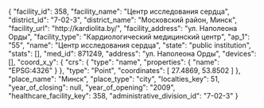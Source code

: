 {
    "facility_id": 358,
    "facility_name": "Центр исследования сердца",
    "district_id": "7-02-3",
    "district_name": "Московский район, Минск",
    "facility_url": "http:\/\/kardiolita.by\/",
    "facility_address": "ул. Наполеона Орды",
    "facility_type": "Кардиологический медицинский центр",
    "ap_1": "55",
    "name": "Центр исследования сердца",
    "state": "public institution",
    "stats": [],
    "med_id": 871249,
    "address": "ул. Наполеона Орды",
    "devices": [],
    "coord_x_y": {
        "crs": {
            "type": "name",
            "properties": {
                "name": "EPSG:4326"
            }
        },
        "type": "Point",
        "coordinates": [
            27.4869,
            53.8502
        ]
    },
    "place_name": "Минск",
    "place_type": "city",
    "localties_key": 51,
    "year_of_closing": null,
    "year_of_opening": "2009",
    "healthcare_facility_key": 358,
    "administrative_division_id": "7-02-3"
}